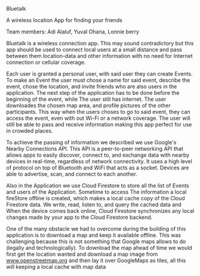 Bluetalk 

A wireless location App for finding your friends


Team members: Adi Alaluf, Yuval Ohana, Lonnie berry

Bluetalk is a wireless connection app. This may sound contradictory but this app should be used to connect local users at a small distance and pass between them location-data and other information with no need for Internet connection or cellular coverage.

Each user is granted a personal user, with said user they can create Events. To make an Event the user must chose a name for said event, describe the event, chose the location, and invite friends who are also users in the application. The next step of the application has to be done before the beginning of the event, while The user still has internet. The user downloades the chosen map area, and profile pictures of the other participants. This way when the users choses to go to said event, they can access the event, even with out Wi-Fi or a network coverage. The user will still be able to pass and receive information making this app perfect for use in crowded places.

To achieve the passing of information we described we use Google's Nearby Connections API. This API is a peer-to-peer networking API that allows apps to easily discover, connect to, and exchange data with nearby devices in real-time, regardless of network connectivity. It uses a high level of protocol on top of Bluetooth and WiFi that acts as a socket. Devices are able to advertise, scan, and connect to each another.

Also in the Application we use Cloud Firestore to store all the list of Events and users of the Application. Sometime to access The information a local fireStore offline is created, which makes a local cache copy of the Cloud Firestore data. We write, read, listen to, and query the cached data and When the device comes back online, Cloud Firestore synchronizes any local changes made by your app to the Cloud Firestore backend.

One of the many obstacle we had to overcome during the building of this application is to download a map and keep it available offline. This was challenging because this is not something that Google maps allows to do (legally and technologically). To download the map ahead of time we would first get the location wanted and download a map image from www.openstreetmap.org and then lay it over GoogleMaps as tiles, all this will keeping a local cache with map data
